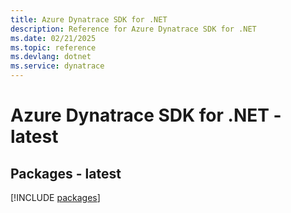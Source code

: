 ```yaml
---
title: Azure Dynatrace SDK for .NET
description: Reference for Azure Dynatrace SDK for .NET
ms.date: 02/21/2025
ms.topic: reference
ms.devlang: dotnet
ms.service: dynatrace
---
```

# Azure Dynatrace SDK for .NET - latest
## Packages - latest
[!INCLUDE [packages](dynatrace-index.md)]